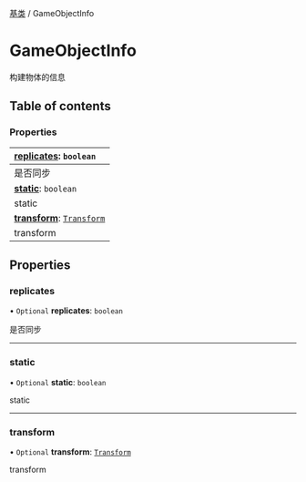 [基类](../groups/基类.基类.md) / GameObjectInfo

# GameObjectInfo <Badge type="tip" text="Interface" /> <Score text="GameObjectInfo" />

构建物体的信息

## Table of contents

### Properties <Score text="Properties" /> 
| **[replicates](mw.GameObjectInfo.md#replicates)**: `boolean`  |
| :-----|
| 是否同步|
| **[static](mw.GameObjectInfo.md#static)**: `boolean`  |
| static|
| **[transform](mw.GameObjectInfo.md#transform)**: [`Transform`](../classes/mw.Transform.md)  |
| transform|

## Properties

### replicates <Score text="replicates" /> 

• `Optional` **replicates**: `boolean`

是否同步

___

### static <Score text="static" /> 

• `Optional` **static**: `boolean`

static

___

### transform <Score text="transform" /> 

• `Optional` **transform**: [`Transform`](../classes/mw.Transform.md)

transform
